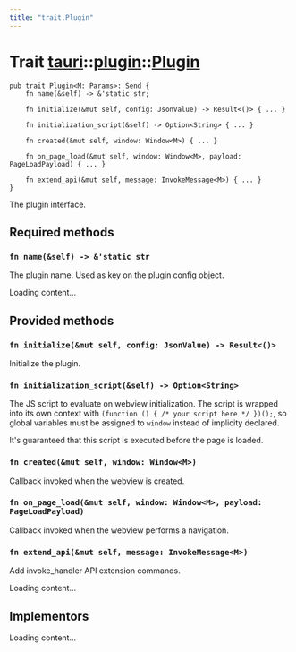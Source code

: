 ```yaml
---
title: "trait.Plugin"
---
```


# Trait [tauri](/docs/api/rust/tauri/../index.html)::​[plugin](/docs/api/rust/tauri/index.html)::​[Plugin](/docs/api/rust/tauri/)

```
pub trait Plugin<M: Params>: Send {
    fn name(&self) -> &'static str;

    fn initialize(&mut self, config: JsonValue) -> Result<()> { ... }

    fn initialization_script(&self) -> Option<String> { ... }

    fn created(&mut self, window: Window<M>) { ... }

    fn on_page_load(&mut self, window: Window<M>, payload: PageLoadPayload) { ... }

    fn extend_api(&mut self, message: InvokeMessage<M>) { ... }
}
```

The plugin interface.

## Required methods

### `fn name(&self) -> &'static str`

The plugin name. Used as key on the plugin config object.

Loading content...

## Provided methods

### `fn initialize(&mut self, config: JsonValue) -> Result<()>`

Initialize the plugin.

### `fn initialization_script(&self) -> Option<String>`

The JS script to evaluate on webview initialization. The script is wrapped into its own context with `(function () { /* your script here */ })();`, so global variables must be assigned to `window` instead of implicity declared.

It's guaranteed that this script is executed before the page is loaded.

### `fn created(&mut self, window: Window<M>)`

Callback invoked when the webview is created.

### `fn on_page_load(&mut self, window: Window<M>, payload: PageLoadPayload)`

Callback invoked when the webview performs a navigation.

### `fn extend_api(&mut self, message: InvokeMessage<M>)`

Add invoke_handler API extension commands.

Loading content...

## Implementors

Loading content...
